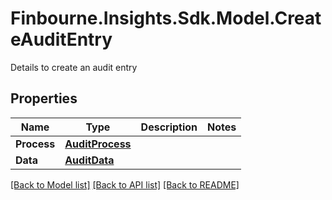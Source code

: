 # Finbourne.Insights.Sdk.Model.CreateAuditEntry
Details to create an audit entry

## Properties

Name | Type | Description | Notes
------------ | ------------- | ------------- | -------------
**Process** | [**AuditProcess**](AuditProcess.md) |  | 
**Data** | [**AuditData**](AuditData.md) |  | 

[[Back to Model list]](../README.md#documentation-for-models) [[Back to API list]](../README.md#documentation-for-api-endpoints) [[Back to README]](../README.md)

